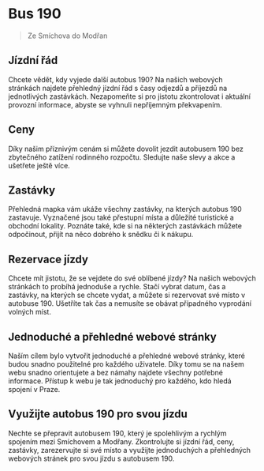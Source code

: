 # Bus 190

> Ze Smíchova do Modřan


## Jízdní řád

Chcete vědět, kdy vyjede další autobus 190? Na našich webových stránkách najdete přehledný jízdní řád s časy odjezdů a příjezdů na jednotlivých zastávkách. Nezapomeňte si pro jistotu zkontrolovat i aktuální provozní informace, abyste se vyhnuli nepříjemným překvapením.

## Ceny

Díky našim příznivým cenám si můžete dovolit jezdit autobusem 190 bez zbytečného zatížení rodinného rozpočtu. Sledujte naše slevy a akce a ušetřete ještě více.

## Zastávky

Přehledná mapka vám ukáže všechny zastávky, na kterých autobus 190 zastavuje. Vyznačené jsou také přestupní místa a důležité turistické a obchodní lokality. Poznáte také, kde si na některých zastávkách můžete odpočinout, přijít na něco dobrého k snědku či k nákupu.

## Rezervace jízdy

Chcete mít jistotu, že se vejdete do své oblíbené jízdy? Na našich webových stránkách to probíhá jednoduše a rychle. Stačí vybrat datum, čas a zastávky, na kterých se chcete vydat, a můžete si rezervovat své místo v autobuse 190. Ušetříte tak čas a nemusíte se obávat případného vyprodání volných míst.

## Jednoduché a přehledné webové stránky

Naším cílem bylo vytvořit jednoduché a přehledné webové stránky, které budou snadno použitelné pro každého uživatele. Díky tomu se na našem webu snadno orientujete a bez námahy najdete všechny potřebné informace. Přístup k webu je tak jednoduchý pro každého, kdo hledá spojení v Praze.

## Využijte autobus 190 pro svou jízdu

Nechte se přepravit autobusem 190, který je spolehlivým a rychlým spojením mezi Smíchovem a Modřany. Zkontrolujte si jízdní řád, ceny, zastávky, zarezervujte si své místo a využijte jednoduchých a přehledných webových stránek pro svou jízdu s autobusem 190.